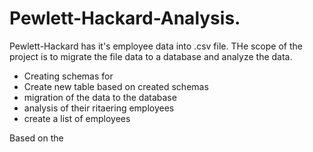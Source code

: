 # Pewlett-Hackard-Analysis.

Pewlett-Hackard has it's employee data into .csv file. THe scope of the project is to migrate the file data to a database and analyze the data. 

- Creating schemas for  
- Create new table based on created schemas
- migration of the data to the database
- analysis of their ritaering employees
- create a list of employees 

Based on the 